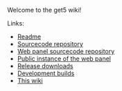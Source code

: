Welcome to the get5 wiki!

Links:

- [Readme](https://github.com/splewis/get5/blob/master/README.md)
- [Sourcecode repository](https://github.com/splewis/get5)
- [Web panel sourcecode repository](https://github.com/splewis/get5-web)
- [Public instance of the web panel](http://get5.splewis.net)
- [Release downloads](https://github.com/splewis/get5/releases)
- [Development builds](http://ci.splewis.net/job/get5/)
- [This wiki](https://github.com/splewis/get5/wiki)